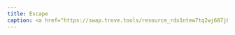 ```yaml
---
title: Escape
caption: <a href="https://swap.trove.tools/resource_rdx1ntew7tq2wj687j858e9g5zf9n9kz58wjdrlu4nz3yvln7ct3zawpmk+component_rdx1cqzsdatnmu63dudyll058kht4sp7d2dqp575vwnv5z7l0xnvpf32mn">Get this NFT on TROVE.</a>
---
```

